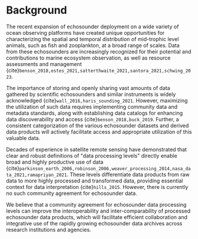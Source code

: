 # Background

The recent expansion of echosounder deployment on a wide variety of ocean observing platforms have created unique opportunities for characterizing the spatial and temporal distribution of mid-trophic level animals, such as fish and zooplankton, at a broad range of scales. Data from these echosounders are increasingly recognized for their potential and contributions to marine ecosystem observation, as well as resource assessments and management {cite}`benson_2018,estes_2021,satterthwaite_2021,santora_2021,schwing_2023`.

The importance of storing and openly sharing vast amounts of data gathered by scientific echosounders and similar instruments is widely acknowledged {cite}`wall_2016,haris_sounding_2021`. However, maximizing the utilization of such data requires implementing community data and metadata standards, along with establishing data catalogs for enhancing data discoverability and access {cite}`benson_2018,buck_2019`. Further, a consistent categorization of the various echosounder datasets and derived data products will actively facilitate access and appropriate utilization of this valuable data.

Decades of experience in satellite remote sensing have demonstrated that clear and robust definitions of "data processing levels" directly enable broad and highly productive use of data {cite}`parkinson_earth_2006,robinson_2006,weaver_processing_2014,nasa_data_2021,ramapriyan_2021`. These levels differentiate data products from raw data to more highly processed and transformed data, providing essential context for data interpretation {cite}`hills_2015`. However, there is currently no such community agreement for echosounder data.

We believe that a community agreement for echosounder data processing levels can improve the interoperability and inter-comparability of processed echosounder data products, which will facilitate efficient collaboration and integrative use of the rapidly growing echosounder data archives across research institutions and agencies.

<!-- In this document we present a proposed set of processing levels from raw echosounder data to derived data products. We first review the history and use of data processing levels in the broader environmental monitoring community, particularly from satellite systems. We then describe existing schemes applied to echosounder data, and present the proposed processing levels with rationale of the choices. -->

